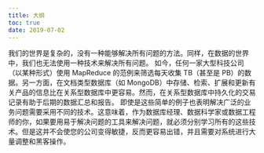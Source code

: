 ```yaml
---
title: 大纲
toc: true
date: 2019-07-02
---
```

我们的世界是复杂的，没有一种能够解决所有问题的方法。同样，在数据的世界中，我们也无法使用一种技术来解决所有问题。
如今，任何一家大型科技公司（以某种形式）使用 MapReduce 的范例来筛选每天收集 TB（甚至是 PB）的数据。另一方面，在文档类型数据库（如 MongoDB）中存储、检索、扩展和更新有关产品的信息比在关系型数据库中更容易。然而，在关系型数据库中持久化的交易记录有助于后期的数据汇总和报告。
即使是这些简单的例子也表明解决广泛的业务问题需要采用不同的技术。这意味着，作为数据库经理、数据科学家或数据工程师的你，如果要用易于解决问题的工具来解决问题，就必须分别学习所有的这些技术。但是这并不会使您的公司变得敏捷，反而更容易出错，并且需要对系统进行大量调整和黑客操作。
